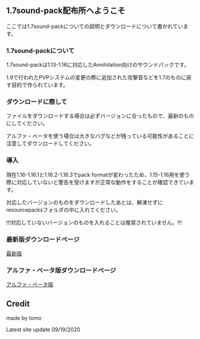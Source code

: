## 1.7sound-pack配布所へようこそ

ここでは1.7sound-packについての説明とダウンロードについて書かれています。

### 1.7sound-packについて

1.7sound-packは1.13-1.16に対応したAnnihilation向けのサウンドパックです。

1.9で行われたPVPシステムの変更の際に追加された攻撃音などを1.7のものに戻す目的で作られています。

### ダウンロードに際して

ファイルをダウンロードする場合は必ずバージョンに合ったもので、最新のものにしてください。

アルファ・ベータを使う場合は大きなバグなどが残っている可能性があることに注意してダウンロードしてください。

### 導入

現在1.16-1.16.1と1.16.2-1.16.3でpack formatが変わったため、1.15-1.16用を使う際に対応していないと警告を受けますが正常な動作をすることが確認できています。

対応したバージョンのものをダウンロードしたあとは、解凍せずにresourcepacksフォルダの中に入れてください。

!!!対応していないバージョンのものを入れることは推奨されていません。!!!

### 最新版ダウンロードページ

[最新版](https://github.com/TI0360/1.7sound-pack/releases/latest)

### アルファ・ベータ版ダウンロードページ

[アルファ・ベータ版](https://github.com/TI0360/1.7sound-pack-test/releases/latest)

## Credit

made by tomo

Latest site update 09/19/2020
